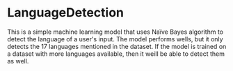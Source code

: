 # LanguageDetection
This is a simple machine learning model that uses Naïve Bayes algorithm to detect the language of a user's input.
The model performs wells, but it only detects the 17 languages mentioned in the dataset. If the model is trained on a dataset with more languages available, then it weill be able to detect them as well.
